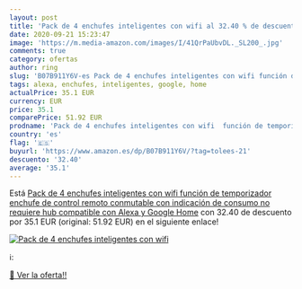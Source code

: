 ```yaml
---
layout: post
title: 'Pack de 4 enchufes inteligentes con wifi al 32.40 % de descuento'
date: 2020-09-21 15:23:47
image: 'https://m.media-amazon.com/images/I/41QrPaUbvDL._SL200_.jpg'
comments: true
category: ofertas
author: ring
slug: 'B07B911Y6V-es Pack de 4 enchufes inteligentes con wifi función de...'
tags: alexa, enchufes, inteligentes, google, home
actualPrice: 35.1 EUR
currency: EUR
price: 35.1
comparePrice: 51.92 EUR
prodname: 'Pack de 4 enchufes inteligentes con wifi  función de temporizador  enchufe de control remoto conmutable con indicación de consumo  no requiere hub  compatible con Alexa y Google Home'
country: 'es'
flag: '🇪🇸'
buyurl: 'https://www.amazon.es/dp/B07B911Y6V/?tag=tolees-21'
descuento: '32.40'
average: '35.1'
---
```


Está [Pack de 4 enchufes inteligentes con wifi  función de temporizador  enchufe de control remoto conmutable con indicación de consumo  no requiere hub  compatible con Alexa y Google Home](https://www.amazon.es/dp/B07B911Y6V/?tag=tolees-21) con 32.40 de descuento por 35.1 EUR (original: 51.92 EUR) en el siguiente enlace!

[![Pack de 4 enchufes inteligentes con wifi](https://m.media-amazon.com/images/I/41QrPaUbvDL._SL200_.jpg)](https://www.amazon.es/dp/B07B911Y6V/?tag=tolees-21)

ℹ️:


[🛒 Ver la oferta!!](https://www.amazon.es/dp/B07B911Y6V/?tag=tolees-21)
